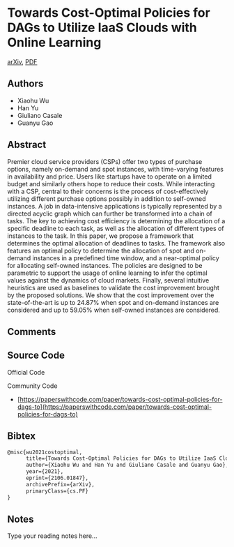 
# Towards Cost-Optimal Policies for DAGs to Utilize IaaS Clouds with Online Learning

[arXiv](https://arxiv.org/abs/2106.01847), [PDF](https://arxiv.org/pdf/2106.01847.pdf)

## Authors

- Xiaohu Wu
- Han Yu
- Giuliano Casale
- Guanyu Gao

## Abstract

Premier cloud service providers (CSPs) offer two types of purchase options, namely on-demand and spot instances, with time-varying features in availability and price. Users like startups have to operate on a limited budget and similarly others hope to reduce their costs. While interacting with a CSP, central to their concerns is the process of cost-effectively utilizing different purchase options possibly in addition to self-owned instances. A job in data-intensive applications is typically represented by a directed acyclic graph which can further be transformed into a chain of tasks. The key to achieving cost efficiency is determining the allocation of a specific deadline to each task, as well as the allocation of different types of instances to the task. In this paper, we propose a framework that determines the optimal allocation of deadlines to tasks. The framework also features an optimal policy to determine the allocation of spot and on-demand instances in a predefined time window, and a near-optimal policy for allocating self-owned instances. The policies are designed to be parametric to support the usage of online learning to infer the optimal values against the dynamics of cloud markets. Finally, several intuitive heuristics are used as baselines to validate the cost improvement brought by the proposed solutions. We show that the cost improvement over the state-of-the-art is up to 24.87% when spot and on-demand instances are considered and up to 59.05% when self-owned instances are considered.

## Comments



## Source Code

Official Code



Community Code

- [https://paperswithcode.com/paper/towards-cost-optimal-policies-for-dags-to](https://paperswithcode.com/paper/towards-cost-optimal-policies-for-dags-to)

## Bibtex

```tex
@misc{wu2021costoptimal,
      title={Towards Cost-Optimal Policies for DAGs to Utilize IaaS Clouds with Online Learning}, 
      author={Xiaohu Wu and Han Yu and Giuliano Casale and Guanyu Gao},
      year={2021},
      eprint={2106.01847},
      archivePrefix={arXiv},
      primaryClass={cs.PF}
}
```

## Notes

Type your reading notes here...

